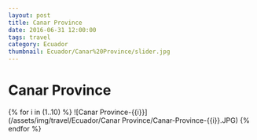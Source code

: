 ```yaml
---
layout: post
title: Canar Province
date: 2016-06-31 12:00:00
tags: travel
category: Ecuador
thumbnail: Ecuador/Canar%20Province/slider.jpg
---
```



# Canar Province

{% for i in (1..10) %}
![Canar Province-{{i}}](/assets/img/travel/Ecuador/Canar Province/Canar-Province-{{i}}.JPG)
{% endfor %}

